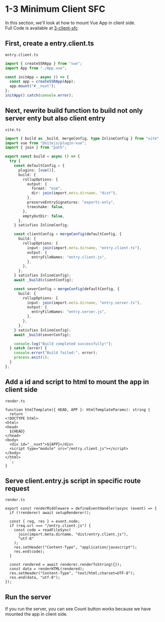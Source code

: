 # 1-3 Minimum Client SFC

In this section, we'll look at how to mount Vue App in client side.  
Full Code is available at [3-client-sfc](https://github.com/shoma-mano/chibinuxt/tree/main/books/3-client-sfc)

## First, create a entry.client.ts

`entry.client.ts`

```ts
import { createSSRApp } from "vue";
import App from "./App.vue";

const initApp = async () => {
  const app = createSSRApp(App);
  app.mount("#__nuxt");
};
initApp().catch(console.error);
```

## Next, rewrite build function to build not only server enty but also client entry

`vite.ts`

```ts
import { build as _build, mergeConfig, type InlineConfig } from "vite";
import vue from "@vitejs/plugin-vue";
import { join } from "path";

export const build = async () => {
  try {
    const defaultConfig = {
      plugins: [vue()],
      build: {
        rollupOptions: {
          output: {
            format: "esm",
            dir: join(import.meta.dirname, "dist"),
          },
          preserveEntrySignatures: "exports-only",
          treeshake: false,
        },
        emptyOutDir: false,
      },
    } satisfies InlineConfig;

    const clientConfig = mergeConfig(defaultConfig, {
      build: {
        rollupOptions: {
          input: join(import.meta.dirname, "entry.client.ts"),
          output: {
            entryFileNames: "entry.client.js",
          },
        },
      },
    } satisfies InlineConfig);
    await _build(clientConfig);

    const severConfig = mergeConfig(defaultConfig, {
      build: {
        rollupOptions: {
          input: join(import.meta.dirname, "entry.server.ts"),
          output: {
            entryFileNames: "entry.server.js",
          },
        },
      },
    } satisfies InlineConfig);
    await _build(severConfig);

    console.log("Build completed successfully!");
  } catch (error) {
    console.error("Build failed:", error);
    process.exit(1);
  }
};
```

## Add a id and script to html to mount the app in client side

`render.ts`

```ts{9-10}
function htmlTemplate({ HEAD, APP }: HtmlTemplateParams): string {
  return `
<!DOCTYPE html>
<html>
<head>
  ${HEAD}
</head>
<body>
  <div id="__nuxt">${APP}</div>
  <script type="module" src="/entry.client.js"></script>
</body>
</html>
  `;
}
```

## Serve client.entry.js script in specific route request

`render.ts`

```ts{5-12}
export const renderMiddleware = defineEventHandler(async (event) => {
  if (!renderer) await setupRenderer();

  const { req, res } = event.node;
  if (req.url === "/entry.client.js") {
    const code = readFileSync(
      join(import.meta.dirname, "dist/entry.client.js"),
      "utf-8"
    );
    res.setHeader("Content-Type", "application/javascript");
    res.end(code);
  }

  const rendered = await renderer.renderToString({});
  const data = renderHTML(rendered);
  res.setHeader("Content-Type", "text/html;charset=UTF-8");
  res.end(data, "utf-8");
});
```

## Run the server

If you run the server, you can see Count button works because we have mounted the app in client side.
